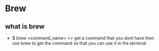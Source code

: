 # Brew

## what is brew ##
- $ brew <command_name> >> get a command that you dont have then use brew to get the command so that you can use it in the terminal
